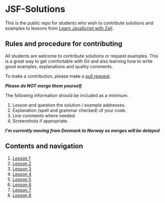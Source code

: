 # JSF-Solutions

This is the public repo for students who wish to contribute solutions and examples to lessons from [Learn JavaScript with Zell](https://learnjavascript.today/).

## Rules and procedure for contributing

All students are welcome to contribute solutions or request examples. This is a great way to get comfortable with Git and also learning how to write good examples, explanations and quality comments.

To make a contribution, please make a [pull request](https://help.github.com/articles/creating-a-pull-request/).

**_Please do NOT merge them yourself_**.

The following information should be included as a minimum.

1. Lesson and question the solution / example addresses.
2. Explanation (spell and grammar checked) of your code.
3. Line comments where needed.
4. Screenshots if appropriate.

**_I'm currently moving from Denmark to Norway so merges will be delayed_**

## Contents and navigation

1. [Lesson 1](solutions/lesson1/solutions.md)
2. [Lesson 2](solutions/lesson2/solutions.md)
3. [Lesson 3](solutions/lesson3/solutions.md)
4. [Lesson 4](solutions/lesson4/solutions.md)
5. [Lesson 5](solutions/lesson5/solutions.md)
6. [Lesson 6](solutions/lesson6/solutions.md)
7. [Lesson 7](solutions/lesson7/solutions.md)
8. [Lesson 8](solutions/lesson8/solutions.md)
